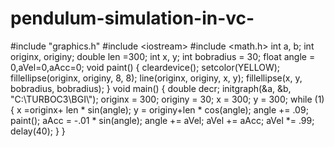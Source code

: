 # pendulum-simulation-in-vc-
#include "graphics.h" #include &lt;iostream> #include &lt;math.h>   int a, b; int originx, originy;  double len =300; int x, y; int bobradius = 30;    float angle = 0,aVel=0,aAcc=0;  void paint() {     cleardevice();     setcolor(YELLOW);     fillellipse(originx, originy, 8, 8);     line(originx, originy, x, y);     fillellipse(x, y, bobradius, bobradius); }  void main() {     double decr;     initgraph(&amp;a, &amp;b, "C:\\TURBOC3\\BGI\\");     originx = 300;     originy = 30;        x = 300;         y = 300;          while (1)     {         x =originx+ len * sin(angle);         y = originy+len * cos(angle);         angle += .09;                           paint();         aAcc = -.01 * sin(angle);         angle += aVel;         aVel += aAcc;         aVel *= .99;         delay(40);       }  }
